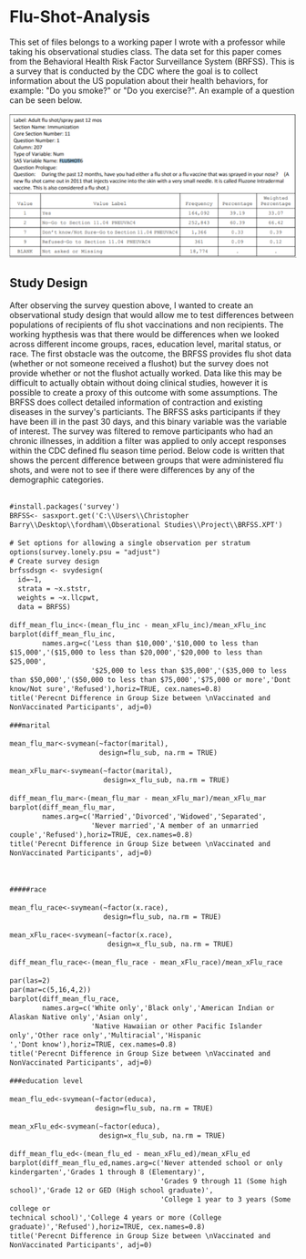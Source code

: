 # Flu-Shot-Analysis

This set of files belongs to a working paper I wrote with a professor while taking his observational studies class. The data set for this paper comes from the Behavioral Health Risk Factor Surveillance System (BRFSS). This is a survey that is conducted by the CDC where the goal is to collect information about the US population about their health behaviors, for example: "Do you smoke?" or "Do you exercise?". An example of a question can be seen below. 

![Alt text](/images/flu_survey_example.PNG?raw=true "Optional Title")

## Study Design

After observing the survey question above, I wanted to create an observational study design that would allow me to test differences between populations of recipients of flu shot vaccinations and non recipients. The working hypthesis was that there would be differences when we looked across different income groups, races, education level, marital status, or race. The first obstacle was the outcome, the BRFSS provides flu shot data (whether or not someone received a flushot) but the survey does not provide whether or not the flushot actually worked. Data like this may be difficult to actually obtain without doing clinical studies, however it is possible to create a proxy of this outcome with some assumptions. The BRFSS does collect detailed information of contraction and existing diseases in the survey's particiants. The BRFSS asks participants if they have been ill in the past 30 days, and this binary variable was the variable of interest. The survey was filtered to remove participants who had an chronic illnesses, in addition a filter was applied to only accept responses within the CDC defined flu season time period. Below code is written that shows the percent difference between groups that were administered flu shots, and were not to see if there were differences by any of the demographic categories. 

```

#install.packages('survey')
BRFSS<- sasxport.get('C:\\Users\\Christopher Barry\\Desktop\\fordham\\Obserational Studies\\Project\\BRFSS.XPT')

# Set options for allowing a single observation per stratum
options(survey.lonely.psu = "adjust")
# Create survey design
brfssdsgn <- svydesign(
  id=~1,
  strata = ~x.ststr,
  weights = ~x.llcpwt,
  data = BRFSS) 
  
diff_mean_flu_inc<-(mean_flu_inc - mean_xFlu_inc)/mean_xFlu_inc
barplot(diff_mean_flu_inc,
        names.arg=c('Less than $10,000','$10,000 to less than $15,000','($15,000 to less than $20,000','$20,000 to less than $25,000',
                    '$25,000 to less than $35,000','($35,000 to less than $50,000','($50,000 to less than $75,000','$75,000 or more','Dont know/Not sure','Refused'),horiz=TRUE, cex.names=0.8)
title('Perecnt Difference in Group Size between \nVaccinated and NonVaccinated Participants', adj=0)

###marital

mean_flu_mar<-svymean(~factor(marital),
                      design=flu_sub, na.rm = TRUE)

mean_xFlu_mar<-svymean(~factor(marital),
                       design=x_flu_sub, na.rm = TRUE)

diff_mean_flu_mar<-(mean_flu_mar - mean_xFlu_mar)/mean_xFlu_mar
barplot(diff_mean_flu_mar,
        names.arg=c('Married','Divorced','Widowed','Separated',
                    'Never married','A member of an unmarried couple','Refused'),horiz=TRUE, cex.names=0.8)
title('Perecnt Difference in Group Size between \nVaccinated and NonVaccinated Participants', adj=0)



#####race

mean_flu_race<-svymean(~factor(x.race),
                       design=flu_sub, na.rm = TRUE)

mean_xFlu_race<-svymean(~factor(x.race),
                        design=x_flu_sub, na.rm = TRUE)

diff_mean_flu_race<-(mean_flu_race - mean_xFlu_race)/mean_xFlu_race

par(las=2)
par(mar=c(5,16,4,2))
barplot(diff_mean_flu_race,
        names.arg=c('White only','Black only','American Indian or Alaskan Native only','Asian only',
                    'Native Hawaiian or other Pacific Islander only','Other race only','Multiracial','Hispanic
','Dont know'),horiz=TRUE, cex.names=0.8)
title('Perecnt Difference in Group Size between \nVaccinated and NonVaccinated Participants', adj=0)

###education level

mean_flu_ed<-svymean(~factor(educa),
                     design=flu_sub, na.rm = TRUE)

mean_xFlu_ed<-svymean(~factor(educa),
                      design=x_flu_sub, na.rm = TRUE)

diff_mean_flu_ed<-(mean_flu_ed - mean_xFlu_ed)/mean_xFlu_ed
barplot(diff_mean_flu_ed,names.arg=c('Never attended school or only kindergarten','Grades 1 through 8 (Elementary)',
                                     'Grades 9 through 11 (Some high school)','Grade 12 or GED (High school graduate)',
                                     'College 1 year to 3 years (Some college or
technical school)','College 4 years or more (College graduate)','Refused'),horiz=TRUE, cex.names=0.8)
title('Perecnt Difference in Group Size between \nVaccinated and NonVaccinated Participants', adj=0)
```


